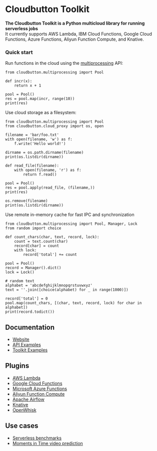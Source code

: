 # Cloudbutton Toolkit

**The Cloudbutton Toolkit is a Python multicloud library for running serverless jobs**   
It currently supports AWS Lambda, IBM Cloud Functions, Google Cloud Functions, Azure Functions, Aliyun Function Compute, and Knative.

### Quick start
Run functions in the cloud using the [multiprocessing](https://docs.python.org/3.6/library/multiprocessing.html) API:

    from cloudbutton.multiprocessing import Pool
    
    def incr(x):
        return x + 1

    pool = Pool()
    res = pool.map(incr, range(10))
    print(res)

Use cloud storage as a filesystem:  

    from cloudbutton.multiprocessing import Pool
    from cloudbutton.cloud_proxy import os, open

    filename = 'bar/foo.txt'
    with open(filename, 'w') as f:
        f.write('Hello world!')

    dirname = os.path.dirname(filename)
    print(os.listdir(dirname))

    def read_file(filename):
        with open(filename, 'r') as f:
            return f.read()

    pool = Pool()
    res = pool.apply(read_file, (filename,))
    print(res)

    os.remove(filename)
    print(os.listdir(dirname))

Use remote in-memory cache for fast IPC and synchronization  

    from cloudbutton.multiprocessing import Pool, Manager, Lock
    from random import choice

    def count_chars(char, text, record, lock):
        count = text.count(char)
        record[char] = count
        with lock:
            record['total'] += count

    pool = Pool()
    record = Manager().dict()
    lock = Lock()

    # random text
    alphabet = 'abcdefghijklmnopqrstuvwxyz'
    text = ''.join([choice(alphabet) for _ in range(1000)])

    record['total'] = 0
    pool.map(count_chars, [(char, text, record, lock) for char in alphabet])
    print(record.todict())

## Documentation
- [Website](https://cloudbutton.github.io)
- [API Examples](/examples)
- [Toolkit Examples](https://github.com/cloudbutton/examples)

## Plugins
- [AWS Lambda](https://github.com/cloudbutton/aws-plugin)
- [Google Cloud Functions](https://github.com/cloudbutton/gcp-plugin)
- [Microsoft Azure Functions](https://github.com/cloudbutton/azure-plugin)
- [Aliyun Function Compute](https://github.com/cloudbutton/aliyun-plugin)
- [Apache Airflow](https://github.com/cloudbutton/airflow-plugin)
- [Knative](https://github.com/cloudbutton/cloudbutton/blob/master/docs/backends/compute/knative.md)
- [OpenWhisk](https://github.com/cloudbutton/cloudbutton/blob/master/docs/backends/compute/openwhisk.md)

## Use cases
- [Serverless benchmarks](https://github.com/cloudbutton/benchmarks)
- [Moments in Time video prediction](https://github.com/cloudbutton/examples/blob/master/momentsintime/example_mit.ipynb)
